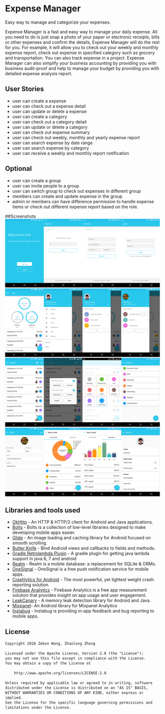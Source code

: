 # Expense Manager

Easy way to manage and categorize your expenses.

Expense Manager is a fast and easy way to manage your daily expense. All you need to do is just snap a photo of your paper or electronic receipts, bills or other expenses and confirm the details, Expense Manager will do the rest for you. For example, it will allow you to check out your weekly and monthly expense report, check out expense in specified category such as grocery and transportation. You can also track expense in a project. Expense Manager can also simplify your business accounting by providing you with business audit-proof and help to manage your budget by providing you with detailed expense analysis report.

## User Stories

- user can create a expense
- user can check out a expense detail
- user can update or delete a expense
- user can create a category
- user can check out a category detail
- user can update or delete a category
- user can check out expense summary
- user can check out weekly, monthly and yearly expense report
- user can search expense by date range
- user can search expense by category
- user can receive a weekly and monthly report notification

## Optional
- user can create a group
- user can invite people to a group
- user can switch group to check out expenses in different group
- members can create and update expense in the group
- admin or members can have difference permission to handle expense items or check out different expense report based on the role.


##Screenshots
![Image](/screenshots/screenshots_1.png)
![Image](/screenshots/screenshots_2.png)
![Image](/screenshots/screenshots_3.png)
![Image](/screenshots/screenshots_4.png)

## Libraries and tools used
- [OkHttp](http://square.github.io/okhttp/) - An HTTP & HTTP/2 client for Android and Java applications.
- [Bolts](http://boltsframework.github.io/Bolts-Android/) - Bolts is a collection of low-level libraries designed to make developing mobile apps easier.
- [Glide](https://github.com/bumptech/glide) - An image loading and caching library for Android focused on smooth scrolling.
- [Butter Knife](http://jakewharton.github.io/butterknife/) - Bind Android views and callbacks to fields and methods.
- [Gradle Retrolambda Plugin](https://github.com/evant/gradle-retrolambda) - A gradle plugin for getting java lambda support in java 6, 7 and android
- [Realm](http://realm.io) - Realm is a mobile database: a replacement for SQLite & ORMs.
- [OneSignal](https://onesignal.com) - OneSignal is a free push notification service for mobile apps.
- [Crashlytics for Android](https://fabric.io/kits/android/crashlytics) - The most powerful, yet lightest weight crash reporting solution.
- [Firebase Analytics](https://firebase.google.com/docs/analytics/) - Firebase Analytics is a free app measurement solution that provides insight on app usage and user engagement.
- [LeakCanary](https://github.com/square/leakcanary) - A memory leak detection library for Android and Java.
- [Mixpanel](http://mixpanel.com/android-analytics/)- An Android library for Mixpanel Analytics
- [Instabug](https://instabug.com/) - Instabug is providing in-app feedback and bug reporting to mobile apps.


## License

    Copyright 2016 Zekun Wang, Zhaolong Zhong

    Licensed under the Apache License, Version 2.0 (the "License");
    you may not use this file except in compliance with the License.
    You may obtain a copy of the License at

        http://www.apache.org/licenses/LICENSE-2.0

    Unless required by applicable law or agreed to in writing, software
    distributed under the License is distributed on an "AS IS" BASIS,
    WITHOUT WARRANTIES OR CONDITIONS OF ANY KIND, either express or implied.
    See the License for the specific language governing permissions and
    limitations under the License.